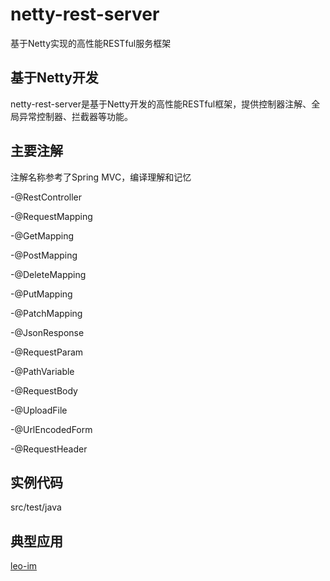 # netty-rest-server
基于Netty实现的高性能RESTful服务框架

## 基于Netty开发
netty-rest-server是基于Netty开发的高性能RESTful框架，提供控制器注解、全局异常控制器、拦截器等功能。

## 主要注解
注解名称参考了Spring MVC，编译理解和记忆

-@RestController

-@RequestMapping

-@GetMapping

-@PostMapping

-@DeleteMapping

-@PutMapping

-@PatchMapping

-@JsonResponse

-@RequestParam

-@PathVariable

-@RequestBody

-@UploadFile

-@UrlEncodedForm

-@RequestHeader

## 实例代码
src/test/java

## 典型应用
[leo-im](https://github.com/lining90567/leo-im-server/)


